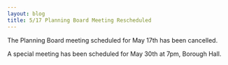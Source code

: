 ```yaml
---
layout: blog
title: 5/17 Planning Board Meeting Rescheduled 
---
```

The Planning Board meeting scheduled for May 17th has been cancelled. 

A special meeting has been scheduled for May 30th at 7pm, Borough Hall. 
